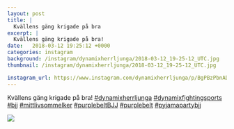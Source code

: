 ```yaml
---
layout: post
title: |
  Kvällens gäng krigade på bra
excerpt: |
  Kvällens gäng krigade på bra!       
date:   2018-03-12 19:25:12 +0000
categories: instagram
background: /instagram/dynamixherrljunga/2018-03-12_19-25-12_UTC.jpg
thumbnail: /instagram/dynamixherrljunga/2018-03-12_19-25-12_UTC.jpg

instagram_url: https://www.instagram.com/dynamixherrljunga/p/BgPBzPbnADo
---
```

Kvällens gäng krigade på bra! [#dynamixherrljunga](https://www.instagram.com/explore/tags/dynamixherrljunga/) [#dynamixfightingsports](https://www.instagram.com/explore/tags/dynamixfightingsports/) [#bjj](https://www.instagram.com/explore/tags/bjj/) [#mittlivsommelker](https://www.instagram.com/explore/tags/mittlivsommelker/) [#purplebeltBJJ](https://www.instagram.com/explore/tags/purplebeltBJJ/) [#purplebelt](https://www.instagram.com/explore/tags/purplebelt/) [#pyjamapartybjj](https://www.instagram.com/explore/tags/pyjamapartybjj/)



<img src='/www-dynamix-herrljunga/instagram/dynamixherrljunga/2018-03-12_19-25-12_UTC.jpg' class='img-fluid' />

